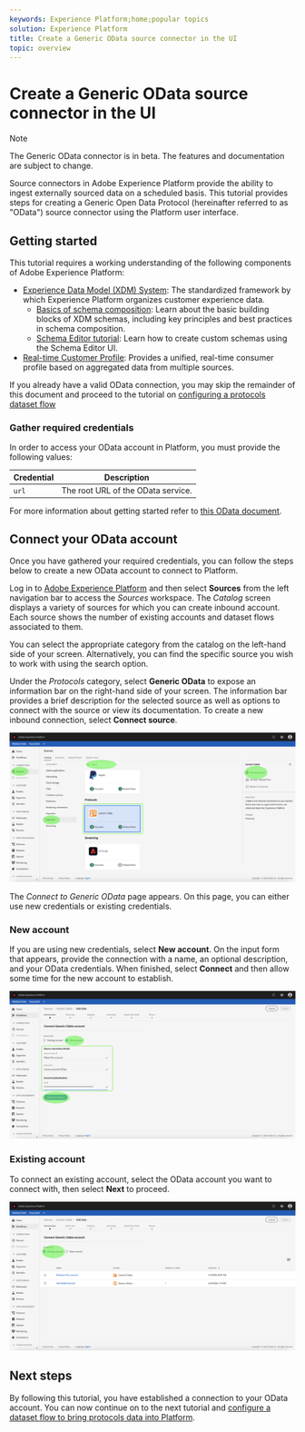 ```yaml
---
keywords: Experience Platform;home;popular topics
solution: Experience Platform
title: Create a Generic OData source connector in the UI
topic: overview
---
```


# Create a Generic OData source connector in the UI

> [!NOTE]
> The Generic OData connector is in beta. The features and documentation are subject to change.

Source connectors in Adobe Experience Platform provide the ability to ingest externally sourced data on a scheduled basis. This tutorial provides steps for creating a Generic Open Data Protocol (hereinafter referred to as "OData") source connector using the Platform user interface.

## Getting started

This tutorial requires a working understanding of the following components of Adobe Experience Platform:

*   [Experience Data Model (XDM) System](../../../../../xdm/home.md): The standardized framework by which Experience Platform organizes customer experience data.
    *   [Basics of schema composition](../../../../../xdm/schema/composition.md): Learn about the basic building blocks of XDM schemas, including key principles and best practices in schema composition.
    *   [Schema Editor tutorial](../../../../../xdm/tutorials/create-schema-ui.md): Learn how to create custom schemas using the Schema Editor UI.
*   [Real-time Customer Profile](../../../../../profile/home.md): Provides a unified, real-time consumer profile based on aggregated data from multiple sources.

If you already have a valid OData connection, you may skip the remainder of this document and proceed to the tutorial on [configuring a protocols dataset flow](../../dataflow/protocols.md)

### Gather required credentials

In order to access your OData account in Platform, you must provide the following values:

| Credential | Description |
| ---------- | ----------- |
| `url` | The root URL of the OData service. |

For more information about getting started refer to [this OData document](https://www.odata.org/getting-started/basic-tutorial/).

## Connect your OData account

Once you have gathered your required credentials, you can follow the steps below to create a new OData account to connect to Platform.

Log in to <a href="https://platform.adobe.com" target="_blank">Adobe Experience Platform</a> and then select **Sources** from the left navigation bar to access the *Sources* workspace. The *Catalog* screen displays a variety of sources for which you can create inbound account. Each source shows the number of existing accounts and dataset flows associated to them.

You can select the appropriate category from the catalog on the left-hand side of your screen. Alternatively, you can find the specific source you wish to work with using the search option.

Under the *Protocols* category, select **Generic OData** to expose an information bar on the right-hand side of your screen. The information bar provides a brief description for the selected source as well as options to connect with the source or view its documentation. To create a new inbound connection, select **Connect source**.

![catalog](../../../../images/tutorials/create/odata/catalog.png)

The *Connect to Generic OData* page appears. On this page, you can either use new credentials or existing credentials.

### New account

If you are using new credentials, select **New account**. On the input form that appears, provide the connection with a name, an optional description, and your OData credentials. When finished, select **Connect** and then allow some time for the new account to establish.

![connect](../../../../images/tutorials/create/odata/connect.png)

### Existing account

To connect an existing account, select the OData account you want to connect with, then select **Next** to proceed.

![existing](../../../../images/tutorials/create/odata/existing.png)

## Next steps

By following this tutorial, you have established a connection to your OData account. You can now continue on to the next tutorial and [configure a dataset flow to bring protocols data into Platform](../../dataflow/protocols.md).
